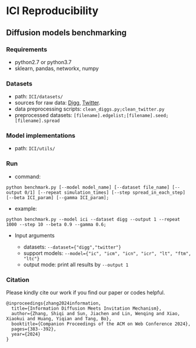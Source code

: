 # ICI Reproducibility

## Diffusion models benchmarking

### Requirements

* python2.7 or python3.7
* sklearn, pandas, networkx, numpy

### Datasets
* path: `ICI/datasets/`
* sources for raw data: [Digg](https://www.isi.edu/~lerman/downloads/digg2009.html), [Twitter](https://snap.stanford.edu/data/higgs-twitter.html).
* data preprocessing scripts: `clean_diggs.py;clean_twitter.py`
* preprocessed datasets: `[filename].edgelist;[filename].seed;[filename].spread`

### Model implementations
* path: `ICI/utils/`

### Run

* command:
```
python benchmark.py [--model model_name] [--dataset file_name] [--output 0/1] [--repeat simulation_times] [--step spread_in_each_step] [--beta ICI_param] [--gamma ICI_param];
```
* example:
```
python benchmark.py --model ici --dataset digg --output 1 --repeat 1000 --step 10 --beta 0.9 --gamma 0.6;
```
* Input arguments

  - datasets: `--dataset={"digg","twitter"}`
  - support models: `--model={"ic", "icm", "icn", "icr", "lt", "ftm", "ltc"}`
  - output mode: print all results by `--output 1`
  
### Citation
Please kindly cite our work if you find our paper or codes helpful.
``` 
@inproceedings{zhang2024information,
  title={Information Diffusion Meets Invitation Mechanism},
  author={Zhang, Shiqi and Sun, Jiachen and Lin, Wenqing and Xiao, Xiaokui and Huang, Yiqian and Tang, Bo},
  booktitle={Companion Proceedings of the ACM on Web Conference 2024},
  pages={383--392},
  year={2024}
}
```

 
